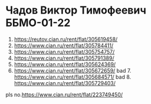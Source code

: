 # Чадов Виктор Тимофеевич ББМО-01-22
 1. https://reutov.cian.ru/rent/flat/305619458/
 2. https://www.cian.ru/rent/flat/305784411/
 3. https://www.cian.ru/rent/flat/305754757/
 4. https://www.cian.ru/rent/flat/305791389/
 5. https://www.cian.ru/rent/flat/305624369/
 6. https://www.cian.ru/rent/flat/305672659/
bad 7. https://www.cian.ru/rent/flat/305684571/
bad 8. https://www.cian.ru/rent/flat/305729403/


pls no.https://www.cian.ru/rent/flat/223749450/
 

